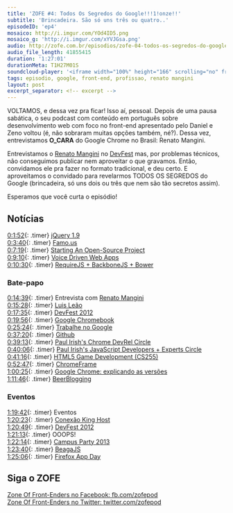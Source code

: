 ```yaml
---
title: 'ZOFE #4: Todos Os Segredos do Google!!!1!onze!!'
subtitle: 'Brincadeira. São só uns três ou quatro..'
episodeID: 'ep4'
mosaico: http://i.imgur.com/YOd4ID5.png
mosaico_g: 'http://i.imgur.com/xYVJGsa.png'
audio: http://zofe.com.br/episodios/zofe-04-todos-os-segredos-do-google
audio_file_length: 41855415
duration: '1:27:01'
durationMeta: T1H27M01S
soundcloud-player: '<iframe width="100%" height="166" scrolling="no" frameborder="no" src="https://w.soundcloud.com/player/?url=https%3A//api.soundcloud.com/tracks/155518025%3Fsecret_token%3Ds-dnxS0&amp;color=ff5500&amp;auto_play=false&amp;hide_related=true&amp;show_artwork=true&amp;show_comments=false&amp;show_user=false&amp;show_reposts=false"></iframe>'
tags: episodio, google, front-end, profissao, renato mangini
layout: post
excerpt_separator: <!-- excerpt -->
---
```



VOLTAMOS, e dessa vez pra ficar! Isso aí, pessoal. Depois de uma pausa sabática, o seu podcast com conteúdo em português sobre desenvolvimento web com foco no front-end apresentado pelo Daniel e Zeno voltou (é, não sobraram muitas opções também, né?). Dessa vez, entrevistamos **O_CARA** do Google Chrome no Brasil: Renato Mangini.
<!-- excerpt -->

Entrevistamos o [Renato Mangini](https://plus.google.com/102180419759627664875/posts) no [DevFest](http://devfest.com.br) mas, por problemas técnicos, não conseguimos publicar nem aproveitar o que gravamos. Então, convidamos ele pra fazer no formato tradicional, e deu certo. E aproveitamos o convidado para revelarmos TODOS OS SEGREDOS do Google (brincadeira, só uns dois ou três que nem são tão secretos assim).

Esperamos que você curta o episódio!

## Notícias

[0:1:52](#t=0:1:52){: .timer} [jQuery 1.9](http://jquery.com/)<br>
[0:3:40](#t=0:3:40){: .timer} [Famo.us](http://famo.us/)<br>
[0:7:19](#t=0:7:19){: .timer} [Starting An Open-Source Project](http://coding.smashingmagazine.com/2013/01/03/starting-open-source-project/)<br>
[0:9:10](#t=0:9:10){: .timer} [Voice Driven Web Apps](http://updates.html5rocks.com/2013/01/Voice-Driven-Web-Apps-Introduction-to-the-Web-Speech-API)<br>
[0:10:30](#t=0:10:30){: .timer} [RequireJS + BackboneJS + Bower](http://net.tutsplus.com/tutorials/javascript-ajax/a-requirejs-backbone-and-bower-starter-template/)<br>

### Bate-papo

[0:14:39](#t=0:14:39){: .timer} Entrevista com [Renato Mangini](https://plus.google.com/102180419759627664875/posts)<br>
[0:15:28](#t=0:15:28){: .timer} [Luis Leão](http://twitter.com/luisleao)<br>
[0:17:35](#t=0:17:35){: .timer} [DevFest 2012](http://devfest.com.br/)<br>
[0:19:56](#t=0:19:56){: .timer} [Google Chromebook](http://google.com/chromebook/)<br>
[0:25:24](#t=0:25:24){: .timer} [Trabalhe no Google](http://google.com/jobs/)<br>
[0:37:20](#t=0:37:20){: .timer} [Github](http://github.com/)<br>
[0:39:13](#t=0:39:13){: .timer} [Paul Irish's Chrome DevRel Circle](https://plus.google.com/113127438179392830442/posts/G1GxKUD2Tc4)<br>
[0:40:06](#t=0:40:06){: .timer} [Paul Irish's JavaScript Developers + Experts Circle](https://plus.google.com/113127438179392830442/posts/T2VqiobsvLF)<br>
[0:41:16](#t=0:41:16){: .timer} [HTML5 Game Development (CS255)](http://www.udacity.com/overview/Course/cs255/)<br>
[0:52:47](#t=0:52:47){: .timer} [ChromeFrame](http://www.google.com/chromeframe)<br>
[1:00:25](#t=1:00:25){: .timer} [Google Chrome: explicando as versões](http://google.com/chrome/)<br>
[1:11:46](#t=1:11:46){: .timer} [BeerBlogging](http://beerblogging.org/)<br>

### Eventos

[1:19:42](#t=1:19:42){: .timer} Eventos<br>
[1:20:23](#t=1:20:23){: .timer} [Conexão King Host](http://conexaokinghost.com.br/)<br>
[1:20:49](#t=1:20:49){: .timer} [DevFest 2012](http://devfest.com.br/)<br>
[1:21:13](#t=1:21:13){: .timer} OOOPS!<br>
[1:22:14](#t=1:22:14){: .timer} [Campus Party 2013](http://www.campus-party.com.br/2013/)<br>
[1:23:40](#t=1:23:40){: .timer} [BeagaJS](http://www.beagajs.com.br/)<br>
[1:25:06](#t=1:25:06){: .timer} [Firefox App Day](http://firefoxosappdays-saopaulo.eventbrite.com/)<br>


## Siga o ZOFE

[Zone Of Front-Enders no Facebook: fb.com/zofepod](http://fb.com/zofepod/ "ZOFE no Facebook: fb.com/zofepod")<br>
[Zone Of Front-Enders no Twitter: twitter.com/zofepod](http://twitter.com/zofepod/ "ZOFE no Twitter")<br>
